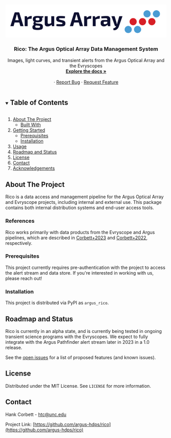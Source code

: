 <!-- PROJECT LOGO -->
<br />
<p align="center">
  <a href="https://github.com/argus-hdps/rico">
    <img src="images/logo.png" alt="Logo">
  </a>

  <h3 align="center">Rico: The Argus Optical Array Data Management System</h3>

  <p align="center">
    Images, light curves, and transient alerts from the Argus Optical Array and the Evryscopes
    <br />
    <a href="https://github.com/argus-hdps/rico"><strong>Explore the docs »</strong></a>
    <br />
    <br />    ·
    <a href="https://github.com/argus-hdps/rico/issues">Report Bug</a>
    ·
    <a href="https://github.com/argus-hdps/rico/issues">Request Feature</a>
  </p>
</p>



<!-- TABLE OF CONTENTS -->
<details open="open">
  <summary><h2 style="display: inline-block">Table of Contents</h2></summary>
  <ol>
    <li>
      <a href="#about-the-project">About The Project</a>
      <ul>
        <li><a href="#built-with">Built With</a></li>
      </ul>
    </li>
    <li>
      <a href="#getting-started">Getting Started</a>
      <ul>
        <li><a href="#prerequisites">Prerequisites</a></li>
        <li><a href="#installation">Installation</a></li>
      </ul>
    </li>
    <li><a href="#usage">Usage</a></li>
    <li><a href="#roadmap">Roadmap and Status</a></li>
    <li><a href="#license">License</a></li>
    <li><a href="#contact">Contact</a></li>
    <li><a href="#acknowledgements">Acknowledgements</a></li>
  </ol>
</details>



<!-- ABOUT THE PROJECT -->
## About The Project

Rico is a data access and management pipeline for the Argus Optical Array and
Evryscope projects, including internal and external use. This package contains both internal distribution systems and end-user access tools. 

### References

Rico works primarily with data products from the Evryscope and Argus pipelines,
which are described in
[Corbett+2023](https://iopscience.iop.org/article/10.3847/1538-4365/acbd41#apjsacbd41s7)
and [Corbett+2022](https://arxiv.org/abs/2207.14304), respectively. 

### Prerequisites

This project currently requires pre-authentication with the project to access the alert
stream and data store. If you're interested in working with us, please reach
out! 

### Installation
This project is distributed via PyPI as `argus_rico`. 

<!-- ROADMAP AND STATUS -->
## Roadmap and Status

Rico is currently in an alpha state, and is currently being tested in ongoing transient
science programs with the Evryscopes. We expect to fully integrate with the
Argus Pathfinder alert stream later in 2023 in a 1.0 release. 


See the [open issues](https://github.com/argus-hdps/rico/issues) for a list of proposed features (and known issues).

<!-- LICENSE -->
## License

Distributed under the MIT License. See `LICENSE` for more information.

<!-- CONTACT -->
## Contact

Hank Corbett - htc@unc.edu

Project Link: [https://github.com/argus-hdps/rico](https://github.com/argus-hdps/rico)




<!-- MARKDOWN LINKS & IMAGES -->
<!-- https://www.markdownguide.org/basic-syntax/#reference-style-links -->
<!-- [contributors-shield]: https://img.shields.io/github/contributors/github_username/repo.svg?style=for-the-badge -->
<!-- [contributors-url]: https://github.com/github_username/repo/graphs/contributors -->
<!-- [forks-shield]: https://img.shields.io/github/forks/github_username/repo.svg?style=for-the-badge -->
<!-- [forks-url]: https://github.com/github_username/repo/network/members -->
<!-- [stars-shield]: https://img.shields.io/github/stars/github_username/repo.svg?style=for-the-badge -->
<!-- [stars-url]: https://github.com/github_username/repo/stargazers -->
<!-- [issues-shield]: https://img.shields.io/github/issues/github_username/repo.svg?style=for-the-badge -->
<!-- [issues-url]: https://github.com/github_username/repo/issues -->
<!-- [license-shield]: https://img.shields.io/github/license/github_username/repo.svg?style=for-the-badge -->
<!-- [license-url]: https://github.com/github_username/repo/blob/master/LICENSE.txt -->
<!-- [linkedin-shield]: https://img.shields.io/badge/-LinkedIn-black.svg?style=for-the-badge&logo=linkedin&colorB=555 -->
<!-- [linkedin-url]: https://linkedin.com/in/github_username -->
